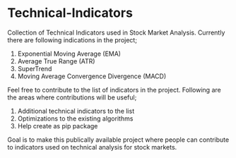 # Technical-Indicators
Collection of Technical Indicators used in Stock Market Analysis. Currently there are following indications in the project;

1. Exponential Moving Average (EMA)
2. Average True Range (ATR)
3. SuperTrend
3. Moving Average Convergence Divergence (MACD)

Feel free to contribute to the list of indicators in the project. Following are the areas where contributions will be useful;

1. Additional technical indicators to the list
2. Optimizations to the existing algorithms
3. Help create as pip package

Goal is to make this publically available project where people can contribute to indicators used on technical analysis for stock markets.
